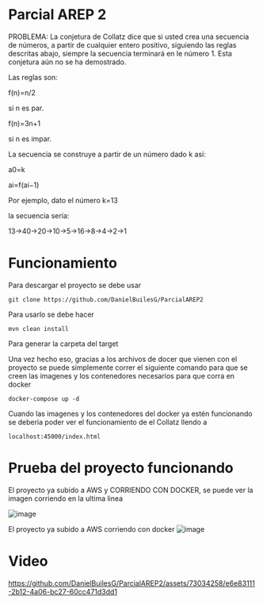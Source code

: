 # Parcial AREP 2 

PROBLEMA:
La conjetura de Collatz dice que si usted crea una secuencia de números, a partir de cualquier entero positivo, siguiendo las reglas descritas abajo, siempre la secuencia terminará en le número 1. Esta conjetura aún no se ha demostrado.

Las reglas son:

 f(n)=n/2

 si n es par.

f(n)=3n+1

 si n es impar.

La secuencia se construye a partir de un número dado k
 así:

a0=k

ai=f(ai−1)

Por ejemplo, dato el número k=13
  
  la secuencia sería:

13→40→20→10→5→16→8→4→2→1


# Funcionamiento

Para descargar el proyecto se debe usar

```
git clone https://github.com/DanielBuilesG/ParcialAREP2
```

Para usarlo se debe hacer 


```
mvn clean install
```
Para generar la carpeta del target 


Una vez hecho eso, gracias a los archivos de docer que vienen con el proyecto se puede simplemente correr el siguiente comando para que se creen las imagenes y los contenedores necesarios para que corra en docker

```
docker-compose up -d
```


Cuando las imagenes y los contenedores del docker ya estén funcionando se deberia poder ver el funcionamiento de el Collatz llendo a 

```
localhost:45000/index.html
```






# Prueba del proyecto funcionando 



El proyecto ya subido a AWS y CORRIENDO CON DOCKER, se puede ver la imagen corriendo en la ultima linea

![image](https://github.com/DanielBuilesG/ParcialAREP2/assets/73034258/6013816b-3c42-4978-bd99-b2b3f5ae4bc9)



El proyecto ya subido a AWS corriendo con docker
![image](https://github.com/DanielBuilesG/ParcialAREP2/assets/73034258/0ea3217c-de30-408a-9a02-31a91e201ddb)


# Video

https://github.com/DanielBuilesG/ParcialAREP2/assets/73034258/e6e83111-2b12-4a06-bc27-60cc471d3dd1




